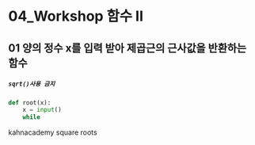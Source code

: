 # 04_Workshop 함수 II

## 01 양의 정수 x를 입력 받아 제곱근의 근사값을 반환하는 함수

##### `sqrt()사용 금지`

```python
def root(x):
    x = input()
    while 
```

kahnacademy square roots